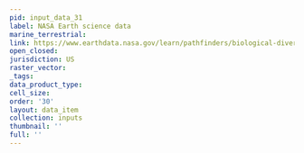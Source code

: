 ```yaml
---
pid: input_data_31
label: NASA Earth science data
marine_terrestrial: 
link: https://www.earthdata.nasa.gov/learn/pathfinders/biological-diversity-and-ecological-forecasting-data-pathfinder
open_closed: 
jurisdiction: US
raster_vector: 
_tags: 
data_product_type: 
cell_size: 
order: '30'
layout: data_item
collection: inputs
thumbnail: ''
full: ''
---
```

